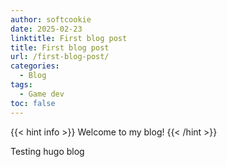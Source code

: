 ```yaml
---
author: softcookie
date: 2025-02-23
linktitle: First blog post
title: First blog post
url: /first-blog-post/
categories:
  - Blog
tags:
  - Game dev
toc: false
---
```


{{< hint info >}}
Welcome to my blog!
{{< /hint >}}

<!--more-->

Testing hugo blog
